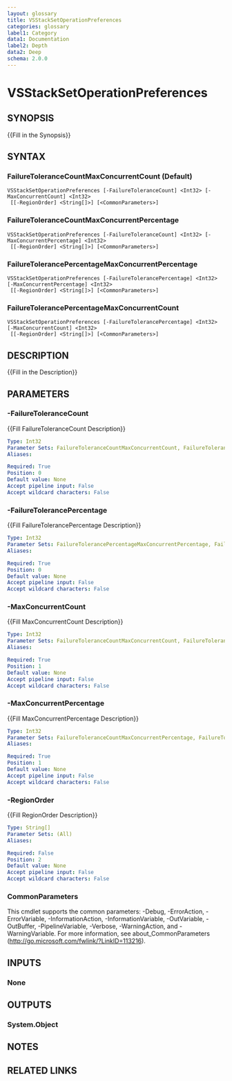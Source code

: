```yaml
---
layout: glossary
title: VSStackSetOperationPreferences
categories: glossary
label1: Category
data1: Documentation
label2: Depth
data2: Deep
schema: 2.0.0
---
```


# VSStackSetOperationPreferences

## SYNOPSIS
{{Fill in the Synopsis}}

## SYNTAX

### FailureToleranceCountMaxConcurrentCount (Default)
```
VSStackSetOperationPreferences [-FailureToleranceCount] <Int32> [-MaxConcurrentCount] <Int32>
 [[-RegionOrder] <String[]>] [<CommonParameters>]
```

### FailureToleranceCountMaxConcurrentPercentage
```
VSStackSetOperationPreferences [-FailureToleranceCount] <Int32> [-MaxConcurrentPercentage] <Int32>
 [[-RegionOrder] <String[]>] [<CommonParameters>]
```

### FailureTolerancePercentageMaxConcurrentPercentage
```
VSStackSetOperationPreferences [-FailureTolerancePercentage] <Int32> [-MaxConcurrentPercentage] <Int32>
 [[-RegionOrder] <String[]>] [<CommonParameters>]
```

### FailureTolerancePercentageMaxConcurrentCount
```
VSStackSetOperationPreferences [-FailureTolerancePercentage] <Int32> [-MaxConcurrentCount] <Int32>
 [[-RegionOrder] <String[]>] [<CommonParameters>]
```

## DESCRIPTION
{{Fill in the Description}}

## PARAMETERS

### -FailureToleranceCount
{{Fill FailureToleranceCount Description}}

```yaml
Type: Int32
Parameter Sets: FailureToleranceCountMaxConcurrentCount, FailureToleranceCountMaxConcurrentPercentage
Aliases:

Required: True
Position: 0
Default value: None
Accept pipeline input: False
Accept wildcard characters: False
```

### -FailureTolerancePercentage
{{Fill FailureTolerancePercentage Description}}

```yaml
Type: Int32
Parameter Sets: FailureTolerancePercentageMaxConcurrentPercentage, FailureTolerancePercentageMaxConcurrentCount
Aliases:

Required: True
Position: 0
Default value: None
Accept pipeline input: False
Accept wildcard characters: False
```

### -MaxConcurrentCount
{{Fill MaxConcurrentCount Description}}

```yaml
Type: Int32
Parameter Sets: FailureToleranceCountMaxConcurrentCount, FailureTolerancePercentageMaxConcurrentCount
Aliases:

Required: True
Position: 1
Default value: None
Accept pipeline input: False
Accept wildcard characters: False
```

### -MaxConcurrentPercentage
{{Fill MaxConcurrentPercentage Description}}

```yaml
Type: Int32
Parameter Sets: FailureToleranceCountMaxConcurrentPercentage, FailureTolerancePercentageMaxConcurrentPercentage
Aliases:

Required: True
Position: 1
Default value: None
Accept pipeline input: False
Accept wildcard characters: False
```

### -RegionOrder
{{Fill RegionOrder Description}}

```yaml
Type: String[]
Parameter Sets: (All)
Aliases:

Required: False
Position: 2
Default value: None
Accept pipeline input: False
Accept wildcard characters: False
```

### CommonParameters
This cmdlet supports the common parameters: -Debug, -ErrorAction, -ErrorVariable, -InformationAction, -InformationVariable, -OutVariable, -OutBuffer, -PipelineVariable, -Verbose, -WarningAction, and -WarningVariable.
For more information, see about_CommonParameters (http://go.microsoft.com/fwlink/?LinkID=113216).

## INPUTS

### None


## OUTPUTS

### System.Object

## NOTES

## RELATED LINKS
